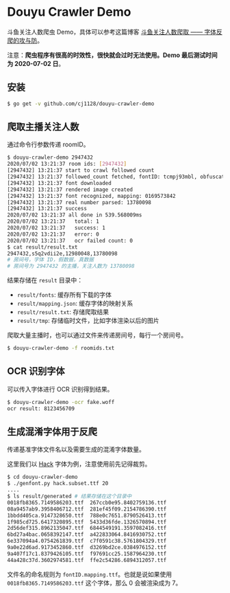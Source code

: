 # Douyu Crawler Demo

斗鱼关注人数爬虫 Demo，具体可以参考这篇博客 [斗鱼关注人数爬取 —— 字体反爬的攻与防](https://cjting.me/2020/07/01/douyu-crawler-and-font-anti-crawling/)。

注意：**爬虫程序有很高的时效性，很快就会过时无法使用。Demo 最后测试时间为 2020-07-02 日**。

## 安装

```bash
$ go get -v github.com/cj1128/douyu-crawler-demo
```

## 爬取主播关注人数

通过命令行参数传递 roomID。

```bash
$ douyu-crawler-demo 2947432
2020/07/02 13:21:37 room ids: [2947432]
[2947432] 13:21:37 start to crawl followed count
[2947432] 13:21:37 followed_count fetched, fontID: tcmpj93mbl, obfuscatedNumber: 16570037
[2947432] 13:21:37 font downloaded
[2947432] 13:21:37 rendered image created
[2947432] 13:21:37 font recognized, mapping: 0169573842
[2947432] 13:21:37 real number parsed: 13780098
[2947432] 13:21:37 success
2020/07/02 13:21:37 all done in 539.568009ms
2020/07/02 13:21:37   total: 1
2020/07/02 13:21:37   success: 1
2020/07/02 13:21:37   error: 0
2020/07/02 13:21:37   ocr failed count: 0
$ cat result/result.txt
2947432,s5q2vdii2e,12980048,13780098
# 房间号，字体 ID，假数据，真数据
# 房间号为 2947432 的主播，关注人数为 13780098
```

结果存储在 `result` 目录中：

- `result/fonts`: 缓存所有下载的字体
- `result/mapping.json`: 缓存字体的映射关系
- `result/result.txt`: 存储爬取结果
- `result/tmp`: 存储临时文件，比如字体渲染以后的图片

爬取大量主播时，也可以通过文件来传递房间号，每行一个房间号。

```bash
$ douyu-crawler-demo -f roomids.txt
```

## OCR 识别字体

可以传入字体进行 OCR 识别得到结果。

```bash
$ douyu-crawler-demo -ocr fake.woff
ocr result: 8123456709
```

## 生成混淆字体用于反爬

传递基准字体文件名以及需要生成的混淆字体数量。

这里我们以 [Hack](https://sourcefoundry.org/hack/) 字体为例，注意使用前先记得裁剪。

```bash
$ cd douyu-crawler-demo
$ ./genfont.py hack.subset.ttf 20
....
$ ls result/generated # 结果存储在这个目录中
0018fb8365.7149586203.ttf  267ccb0e95.8402759136.ttf
08a9457ab9.3958406712.ttf  281ef45f09.2154786390.ttf
1bbdd405ca.9147328650.ttf  788e0c7651.8790526413.ttf
1f985cd725.6417320895.ttf  5433d36fde.1326570894.ttf
2d56def315.8962135047.ttf  6844549191.3597082416.ttf
6bd27a4bac.0658392147.ttf  a422833064.8416930752.ttf
6e337094a4.0754261839.ttf  c7f0591c38.5761804329.ttf
9a0e22d6ad.9173452860.ttf  d3269bd2ce.0384976152.ttf
9a407f17c1.8379426105.ttf  f97691cc25.1587964230.ttf
44a428c37d.3602974581.ttf  ffe2c54286.6894312057.ttf
```

文件名的命名规则为 `fontID.mapping.ttf`。也就是说如果使用 `0018fb8365.7149586203.ttf` 这个字体，那么 0 会被渲染成为 7。
